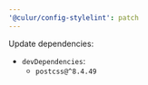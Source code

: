 ```yaml
---
'@culur/config-stylelint': patch
---
```


Update dependencies:

- `devDependencies`:
  - `postcss@^8.4.49`
